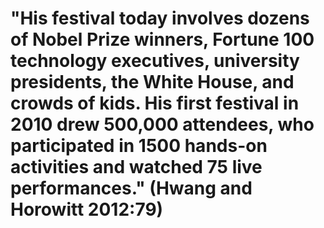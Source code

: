 # "His festival today involves dozens of Nobel Prize winners, Fortune 100 technology executives, university presidents, the White House, and crowds of kids. His first festival in 2010 drew 500,000 attendees, who participated in 1500 hands-on activities and watched 75 live performances." (Hwang and Horowitt 2012:79)